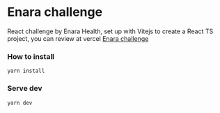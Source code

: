 # Enara challenge
React challenge by Enara Health, set up with Vitejs to create a React TS project, you can review at vercel [Enara challenge](https://enara-challenge.vercel.app/)

### How to install

```
yarn install
```

### Serve dev

```
yarn dev
```
